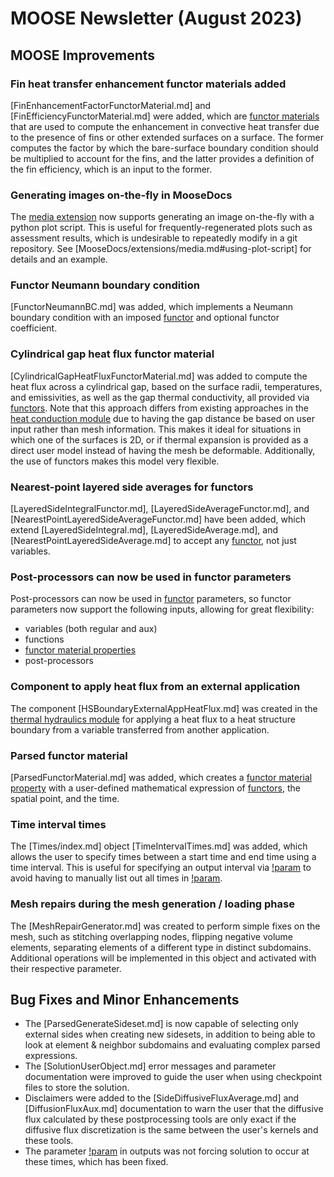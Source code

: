 # MOOSE Newsletter (August 2023)

## MOOSE Improvements

### Fin heat transfer enhancement functor materials added

[FinEnhancementFactorFunctorMaterial.md] and [FinEfficiencyFunctorMaterial.md]
were added, which are [functor materials](FunctorMaterials/index.md) that are
used to compute the enhancement in convective heat transfer due to the presence
of fins or other extended surfaces on a surface. The former computes the factor by
which the bare-surface boundary condition should be multiplied to account for
the fins, and the latter provides a definition of the fin efficiency, which is
an input to the former.

### Generating images on-the-fly in MooseDocs

The [media extension](MooseDocs/extensions/media.md) now supports generating an
image on-the-fly with a python plot script. This is useful for frequently-regenerated
plots such as assessment results, which is undesirable to repeatedly modify in
a git repository. See [MooseDocs/extensions/media.md#using-plot-script] for details
and an example.

### Functor Neumann boundary condition

[FunctorNeumannBC.md] was added, which implements a Neumann boundary condition
with an imposed [functor](Functors/index.md) and optional functor coefficient.

### Cylindrical gap heat flux functor material

[CylindricalGapHeatFluxFunctorMaterial.md] was added to compute the heat flux
across a cylindrical gap, based on the surface radii, temperatures, and emissivities,
as well as the gap thermal conductivity, all provided via [functors](Functors/index.md). Note that this
approach differs from existing approaches in the [heat conduction module](modules/heat_transfer/index.md)
due to having the gap distance be based on user input rather than mesh information.
This makes it ideal for situations in which one of the surfaces is 2D, or if
thermal expansion is provided as a direct user model instead of having the mesh
be deformable. Additionally, the use of functors makes this model very flexible.

### Nearest-point layered side averages for functors

[LayeredSideIntegralFunctor.md], [LayeredSideAverageFunctor.md], and
[NearestPointLayeredSideAverageFunctor.md] have been added, which extend
[LayeredSideIntegral.md], [LayeredSideAverage.md], and
[NearestPointLayeredSideAverage.md] to accept any [functor](Functors/index.md),
not just variables.

### Post-processors can now be used in functor parameters

Post-processors can now be used in [functor](Functors/index.md) parameters, so functor
parameters now support the following inputs, allowing for great flexibility:

- variables (both regular and aux)
- functions
- [functor material properties](FunctorMaterials/index.md)
- post-processors

### Component to apply heat flux from an external application

The component [HSBoundaryExternalAppHeatFlux.md] was created in the
[thermal hydraulics module](modules/thermal_hydraulics/index.md) for applying
a heat flux to a heat structure boundary from a variable transferred from
another application.

### Parsed functor material

[ParsedFunctorMaterial.md] was added, which creates a [functor material property](FunctorMaterials/index.md)
with a user-defined mathematical expression of [functors](Functors/index.md),
the spatial point, and the time.

### Time interval times

The [Times/index.md] object [TimeIntervalTimes.md] was added, which allows the
user to specify times between a start time and end time using a time interval. This is
useful for specifying an output interval via [!param](/Outputs/CSV/sync_times_object)
to avoid having to manually list out all times in [!param](/Outputs/CSV/sync_times).

### Mesh repairs during the mesh generation / loading phase

The [MeshRepairGenerator.md] was created to perform simple fixes on the mesh, such as stitching
overlapping nodes, flipping negative volume elements, separating elements of a different type in
distinct subdomains. Additional operations will be implemented in this object and activated
with their respective parameter.

## Bug Fixes and Minor Enhancements

- The [ParsedGenerateSideset.md] is now capable of selecting only external sides when creating new sidesets,
  in addition to being able to look at element & neighbor subdomains and evaluating complex parsed expressions.
- The [SolutionUserObject.md] error messages and parameter documentation were improved to guide
  the user when using checkpoint files to store the solution.
- Disclaimers were added to the [SideDiffusiveFluxAverage.md] and [DiffusionFluxAux.md] documentation to warn
  the user that the diffusive flux calculated by these postprocessing tools are only exact if the diffusive
  flux discretization is the same between the user's kernels and these tools.
- The parameter [!param](/Outputs/CSV/sync_times_object) in outputs was not forcing
  solution to occur at these times, which has been fixed.
